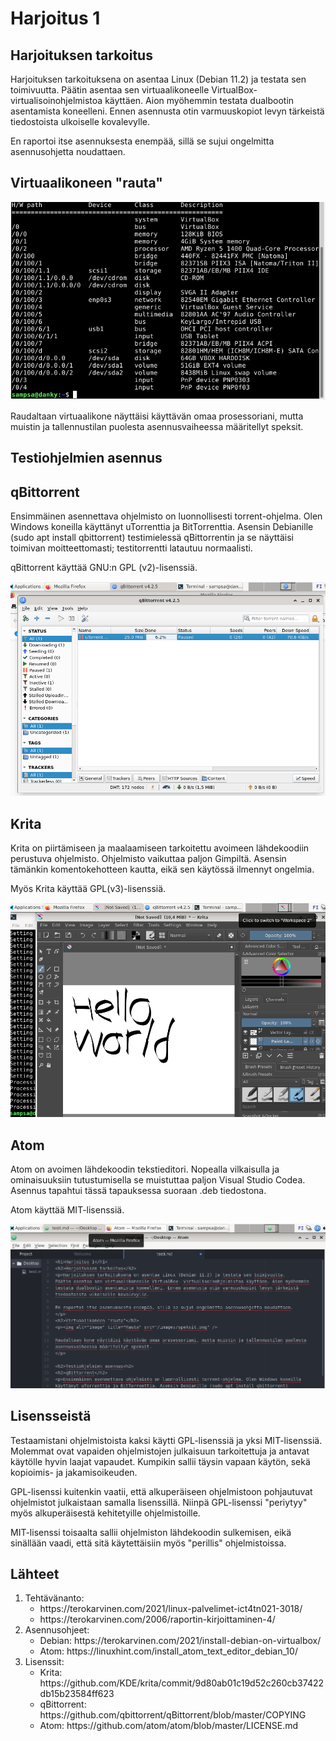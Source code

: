 <h1>Harjoitus 1</h1>
<h2>Harjoituksen tarkoitus</h2>
<p>Harjoituksen tarkoituksena on asentaa Linux (Debian 11.2) ja testata sen toimivuutta. 
Päätin asentaa sen virtuaalikoneelle VirtualBox- virtualisoinohjelmistoa käyttäen. Aion myöhemmin testata dualbootin asentamista koneelleni. Ennen asennusta otin varmuuskopiot levyn tärkeistä tiedostoista ulkoiselle kovalevylle. 

En raportoi itse asennuksesta enempää, sillä se sujui ongelmitta asennusohjetta noudattaen.
</p>
<h2>Virtuaalikoneen "rauta"</h2>
<p><img alt="Image" title="Rauta" src="/images/speksit.png" />

Raudaltaan virtuaalikone näyttäisi käyttävän omaa prosessoriani, mutta muistin ja tallennustilan puolesta asennusvaiheessa määritellyt speksit.
</p>

<h2>Testiohjelmien asennus<h2>
<h2>qBittorrent</h2>
<p>Ensimmäinen asennettava ohjelmisto on luonnollisesti torrent-ohjelma. Olen Windows koneilla käyttänyt uTorrenttia ja BitTorrenttia. Asensin Debianille (sudo apt install qbittorrent) testimielessä qBittorrentin ja se näyttäisi toimivan moitteettomasti; testitorrentti latautuu normaalisti. 

qBittorrent käyttää GNU:n GPL (v2)-lisenssiä. 

<img alt="Image" title="qbittorrent" src="/images/qbittorrentt.png" />

</p>

<h2>Krita</h2>
<p>Krita on piirtämiseen ja maalaamiseen tarkoitettu avoimeen lähdekoodiin perustuva ohjelmisto. Ohjelmisto vaikuttaa paljon Gimpiltä. Asensin tämänkin komentokehotteen kautta, eikä sen käytössä ilmennyt ongelmia. 

Myös Krita käyttää GPL(v3)-lisenssiä.

<img alt="Image" title="Krita" src="/images/krita.png" />

</p>

<h2>Atom</h2>
<p>Atom on avoimen lähdekoodin tekstieditori. Nopealla vilkaisulla ja ominaisuuksiin tutustumisella se muistuttaa paljon Visual Studio Codea. Asennus tapahtui tässä tapauksessa suoraan .deb tiedostona.

Atom käyttää MIT-lisenssiä.

<img alt="Image" title="Krita" src="/images/atom.png" />

</p>

<h2>Lisensseistä</h2>
<p>Testaamistani ohjelmistoista kaksi käytti GPL-lisenssiä ja yksi MIT-lisenssiä. Molemmat ovat vapaiden ohjelmistojen julkaisuun tarkoitettuja ja antavat käytölle hyvin laajat vapaudet. Kumpikin sallii täysin vapaan käytön, sekä kopioimis- ja jakamisoikeuden. 

GPL-lisenssi kuitenkin vaatii, että alkuperäiseen ohjelmistoon pohjautuvat ohjelmistot julkaistaan samalla lisenssillä. Niinpä GPL-lisenssi "periytyy" myös alkuperäisestä kehitetyille ohjelmistoille. 

MIT-lisenssi toisaalta sallii ohjelmiston lähdekoodin sulkemisen, eikä sinällään vaadi, että sitä käytettäisiin myös "perillis" ohjelmistoissa.  

</p>

<h2>Lähteet</h2>
<ol>
  <li>Tehtävänanto:<ul>
      <li>https://terokarvinen.com/2021/linux-palvelimet-ict4tn021-3018/</li>
      <li>https://terokarvinen.com/2006/raportin-kirjoittaminen-4/</li>
      </ul></li>
  <li>Asennusohjeet:<ul>
      <li>Debian: https://terokarvinen.com/2021/install-debian-on-virtualbox/</li>
      <li>Atom: https://linuxhint.com/install_atom_text_editor_debian_10/</li>
  </ul></li>
  <li>Lisenssit:<ul>
    <li>Krita: https://github.com/KDE/krita/commit/9d80ab01c19d52c260cb37422db15b23584ff623</li>
    <li>qBittorrent: https://github.com/qbittorrent/qBittorrent/blob/master/COPYING</li>
    <li>Atom: https://github.com/atom/atom/blob/master/LICENSE.md</li>
    <ul></li>
</ol>
